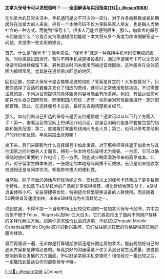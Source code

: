 **加拿大保号卡可以发短信吗？——全面解读与实用指南[[TG💪+ @esim1088](https://t.me/s/esim1088)]**

在加拿大的日常生活中，手机通讯是必不可少的一部分。对于许多新移民或者长期居住在加拿大的人来说，拥有一个本地号码不仅方便联系家人朋友，也是融入当地社会的一种方式。而提到“保号卡”，很多人可能会感到陌生。那么，加拿大的保号卡到底是什么？它是否支持发送短信功能呢？本文将从多个角度为你详细解答这一问题，并提供一些实用的建议。

首先，什么是“保号卡”？简单来说，“保号卡”就是一种保持手机号码使用权的服务。当你需要出国旅行、暂时不用手机或更换设备时，通过申请保号卡可以让您的电话号码继续保留下来，避免因长时间未使用而被运营商回收。这种服务在全球范围内都很常见，尤其是在通信需求旺盛的地区。

回到正题，加拿大保号卡是否能够发送短信呢？答案是肯定的！大多数情况下，只要你选择了合适的套餐并支付了相应的费用，就可以正常使用短信功能。不过需要注意的是，不同运营商提供的具体服务内容可能会有所差异。例如，有些运营商可能只允许发送国际短信，而限制国内短信；还有一些则会对短信数量进行一定的配额管理。因此，在选择保号卡之前，最好先咨询清楚相关细节。

那么，如何判断自己所选的保号卡是否支持短信呢？通常可以从以下几个方面入手：第一，查看运营商官网上的详细介绍页面，那里会明确列出各种套餐包含的功能和服务范围；第二，直接拨打客服热线询问专业人员；第三，也可以参考其他用户的评价和反馈，毕竟实践出真知嘛！

接下来，我们来聊聊为什么选择保号卡如此重要。对于那些经常往返于加拿大与其他国家之间的商务人士而言，拥有一张本地号码显得尤为重要。一方面，它可以确保随时接听重要的工作电话；另一方面，则能减少跨国漫游带来的高昂成本。此外，对于留学生群体来说，一张稳定的本地号码同样不可或缺。无论是用来接收学校通知还是与同学交流，都能带来极大的便利性。

当然啦，除了基础的通话与短信功能之外，现代意义上的保号卡还集成了更多智能化特性。比如基于eSIM技术的产品就非常值得推荐。相比传统物理SIM卡，eSIM具备体积小巧、安装便捷等优势，特别适合频繁更换设备的人群使用。而且随着5G网络普及速度加快，未来eSIM将成为主流趋势之一。

说到这里，不得不提一下当前市场上比较受欢迎的一些加拿大保号卡品牌。其中包括但不限于Telus、Rogers以及Bell三大巨头，它们各自推出了面向不同用户群体的多样化解决方案。如果你追求性价比高的选项，不妨试试Prepaid Mobile Canada或者Fido Digital这样的新兴品牌，它们往往能以较低的价格提供高质量的服务体验。

最后再强调一遍，无论你是打算短期停留还是长期定居加拿大，提前规划好自己的通讯方案都是非常必要的。毕竟良好的沟通渠道不仅关系到日常生活质量，更直接影响到事业发展的方方面面。所以赶紧拿起手机查查吧！相信经过一番比较之后，一定能找到最适合你的那款保号卡哦~

[[TG💪+ @esim1088](https://t.me/s/esim1088) ![Image](https://i.postimg.cc/4NQfJmqS/Snipaste-2025-05-13-00-14-12.png)]
